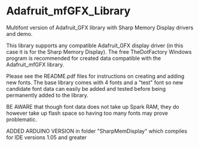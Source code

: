 Adafruit_mfGFX_Library
======================

Multifont version of Adafruit_GFX library with Sharp Memory Display drivers and demo.

This library supports any compatible Adafruit_GFX display driver (in this case it is for the Sharp Memory Display).  The free TheDotFactory Windows program is recommended for created data compatible with the Adafruit_mfGFX library.

Please see the README.pdf files for instructions on creating and adding new fonts.  The base library comes with 4 fonts and a "test" font so new candidate font data can easily be added and tested before being permanently added to the library.

BE AWARE that though font data does not take up Spark RAM, they do however take up flash space so having too many fonts may prove problematic.

ADDED ARDUINO VERSION in folder "SharpMemDisplay" which compiles for IDE versions 1.05 and greater
